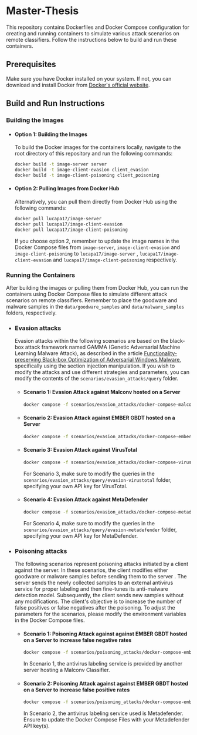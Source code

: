 # Master-Thesis
This repository contains Dockerfiles and Docker Compose configuration for creating and running containers to simulate various attack scenarios on remote classifiers. Follow the instructions below to build and run these containers.

## Prerequisites

Make sure you have Docker installed on your system. If not, you can download and install Docker from [Docker's official website](https://www.docker.com/get-started).

## Build and Run Instructions

### Building the Images

- #### Option 1: Building the Images
  To build the Docker images for the containers locally, navigate to the root directory of this repository and run the following commands:
  ```bash
  docker build -t image-server server
  docker build -t image-client-evasion client_evasion
  docker build -t image-client-poisoning client_poisoning
  ```

- #### Option 2: Pulling Images from Docker Hub
  Alternatively, you can pull them directly from Docker Hub using the following commands:
  ```bash
  docker pull lucapa17/image-server
  docker pull lucapa17/image-client-evasion
  docker pull lucapa17/image-client-poisoning
  ```
  If you choose option 2, remember to update the image names in the Docker Compose files from `image-server`, `image-client-evasion`  and `image-client-poisoning` to `lucapa17/image-server` , `lucapa17/image-client-evasion`  and `lucapa17/image-client-poisoning` respectively.
### Running the Containers

After building the images or pulling them from Docker Hub, you can run the containers using Docker Compose files to simulate different attack scenarios on remote classifiers. Remember to place the goodware and malware samples in the `data/goodware_samples` and `data/malware_samples` folders, respectively.

- ### Evasion attacks
  Evasion attacks within the following scenarios are based on the black-box attack framework named GAMMA (Genetic Adversarial Machine Learning Malware Attack), as described in the article [Functionality-preserving Black-box Optimization of Adversarial Windows Malware](https://arxiv.org/abs/2003.13526), specifically using the section injection manipulation.
  If you wish to modify the attacks and use different strategies and parameters, you can modify the contents of the `scenarios/evasion_attacks/query` folder.
  - #### Scenario 1: Evasion Attack against Malconv hosted on a Server
    ```bash
    docker compose -f scenarios/evasion_attacks/docker-compose-malconv-evasion.yml up
    ```
  - #### Scenario 2: Evasion Attack against EMBER GBDT hosted on a Server
    ```bash
    docker compose -f scenarios/evasion_attacks/docker-compose-emberGBDT-evasion.yml up
    ```
  - #### Scenario 3: Evasion Attack against VirusTotal
    ```bash
    docker compose -f scenarios/evasion_attacks/docker-compose-virustotal-evasion.yml up
    ```
    For Scenario 3, make sure to modify the queries in the `scenarios/evasion_attacks/query/evasion-virustotal` folder, specifying your own API key for VirusTotal.
  - #### Scenario 4: Evasion Attack against MetaDefender
    ```bash
    docker compose -f scenarios/evasion_attacks/docker-compose-metadefender-evasion.yml up
    ```
    For Scenario 4, make sure to modify the queries in the `scenarios/evasion_attacks/query/evasion-metadefender` folder, specifying your own API key for MetaDefender.
- ### Poisoning attacks
  The following scenarios represent poisoning attacks initiated by a client against the server. In these scenarios, the client modifies either goodware or malware samples before sending them to the server . The server sends the newly collected samples to an external antivirus service for proper labeling and then fine-tunes its anti-malware detection model. Subsequently, the client sends new samples without any modifications. The client's objective is to increase the number of false positives or false negatives after the poisoning. To adjust the parameters for the scenarios, please modify the environment variables in the Docker Compose files.
  - #### Scenario 1: Poisoning Attack against against EMBER GBDT hosted on a Server to increase false negative rates
    ```bash
    docker compose -f scenarios/poisoning_attacks/docker-compose-emberGBDT-poisoning-false-negatives.yml up
    ```
    In Scenario 1, the antivirus labeling service is provided by another server hosting a Malconv Classifier.
  - #### Scenario 2: Poisoning Attack against against EMBER GBDT hosted on a Server to increase false positive rates
    ```bash
    docker compose -f scenarios/poisoning_attacks/docker-compose-emberGBDT-poisoning-false-positives.yml up
    ```
    In Scenario 2, the antivirus labeling service used is Metadefender. Ensure to update the Docker Compose Files with your Metadefender API key(s).
